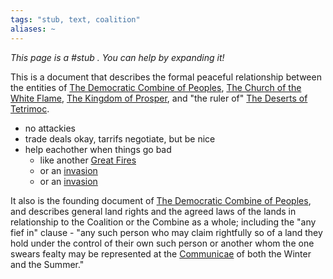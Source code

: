 ```yaml
---
tags: "stub, text, coalition"
aliases: ~
---
```


*This page is a #stub . You can help by expanding it!*

This is a document that describes the formal peaceful relationship between the entities of [The Democratic Combine of Peoples](..\..\About%20People\Nations\The%20Democratic%20Combine%20of%20Peoples\The%20Democratic%20Combine%20of%20Peoples.md), [The Church of the White Flame](..\..\About%20People\Nations\Holyl'nds\The%20Church%20of%20the%20White%20Flame.md), [The Kingdom of Prosper](..\..\About%20People\Nations\The%20Kingdom%20of%20Prosper\The%20Kingdom%20of%20Prosper.md), and "the ruler of" [The Deserts of Tetrimoc](..\..\About%20People\Nations\Lands%20of%20Tetrimoc\The%20Deserts%20of%20Tetrimoc.md).

* no attackies
* trade deals okay, tarrifs negotiate, but be nice
* help eachother when things go bad
  * like another [Great Fires](..\..\About%20People\Nations\Holyl'nds\Local%20Lore\Great%20Fires.md)
  * or an [invasion](..\..\About%20People\Nations\Lands%20of%20Tetrimoc\Local%20Lore\First%20Invasion%20of%20Orcus.md)
  * or an [invasion](..\..\About%20People\Nations\Holyl'nds\Local%20Lore\The%20Assault%20of%20the%20Giant%20Decenters.md)

It also is the founding document of [The Democratic Combine of Peoples](..\..\About%20People\Nations\The%20Democratic%20Combine%20of%20Peoples\The%20Democratic%20Combine%20of%20Peoples.md), and describes general land rights and the agreed laws of the lands in relationship to the Coalition or the Combine as a whole; including the "any fief in" clause - "any such person who may claim rightfully so of a land they hold under the control of their own such person or another whom the one swears fealty may be represented at the [Communicae](..\..\About%20People\Non-Nation%20Entities\Coalition%20City\Communicae.md) of both the Winter and the Summer."
